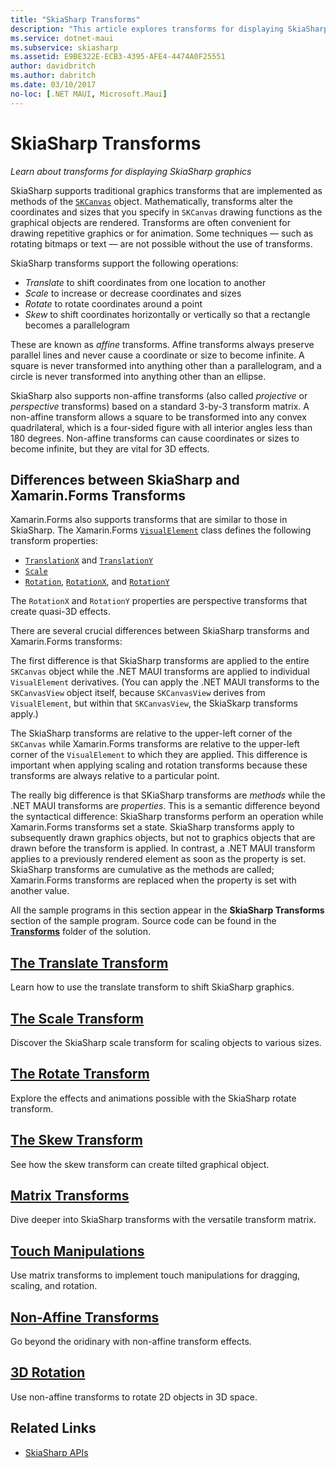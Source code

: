 ```yaml
---
title: "SkiaSharp Transforms"
description: "This article explores transforms for displaying SkiaSharp graphics in .NET MAUI applications, and demonstrates this with sample code."
ms.service: dotnet-maui
ms.subservice: skiasharp
ms.assetid: E9BE322E-ECB3-4395-AFE4-4474A0F25551
author: davidbritch
ms.author: dabritch
ms.date: 03/10/2017
no-loc: [.NET MAUI, Microsoft.Maui]
---
```


# SkiaSharp Transforms

_Learn about transforms for displaying SkiaSharp graphics_

SkiaSharp supports traditional graphics transforms that are implemented as methods of the [`SKCanvas`](xref:SkiaSharp.SKCanvas) object. Mathematically, transforms alter the coordinates and sizes that you specify in `SKCanvas` drawing functions as the graphical objects are rendered. Transforms are often convenient for drawing repetitive graphics or for animation. Some techniques &mdash; such as rotating bitmaps or text &mdash; are not possible without the use of transforms.

SkiaSharp transforms support the following operations:

- *Translate* to shift coordinates from one location to another
- *Scale* to increase or decrease coordinates and sizes
- *Rotate* to rotate coordinates around a point
- *Skew* to shift coordinates horizontally or vertically so that a rectangle becomes a parallelogram

These are known as *affine* transforms. Affine transforms always preserve parallel lines and never cause a coordinate or size to become infinite. A square is never transformed into anything other than a parallelogram, and a circle is never transformed into anything other than an ellipse.

SkiaSharp also supports non-affine transforms (also called *projective* or *perspective* transforms) based on a standard 3-by-3 transform matrix. A non-affine transform allows a square to be transformed into any convex quadrilateral, which is a four-sided figure with all interior angles less than 180 degrees. Non-affine transforms can cause coordinates or sizes to become infinite, but they are vital for 3D effects.

## Differences between SkiaSharp and Xamarin.Forms Transforms

Xamarin.Forms also supports transforms that are similar to those in SkiaSharp. The Xamarin.Forms [`VisualElement`](xref:Xamarin.Forms.VisualElement) class defines the following transform properties:

- [`TranslationX`](xref:Xamarin.Forms.VisualElement.TranslationX) and [`TranslationY`](xref:Xamarin.Forms.VisualElement.TranslationY)
- [`Scale`](xref:Xamarin.Forms.VisualElement.Scale)
- [`Rotation`](xref:Xamarin.Forms.VisualElement.Rotation), [`RotationX`](xref:Xamarin.Forms.VisualElement.RotationX), and [`RotationY`](xref:Xamarin.Forms.VisualElement.RotationY)

The `RotationX` and `RotationY` properties are perspective transforms that create quasi-3D effects.

There are several crucial differences between SkiaSharp transforms and Xamarin.Forms transforms:

The first difference is that SkiaSharp transforms are applied to the entire `SKCanvas` object while the .NET MAUI transforms are applied to individual `VisualElement` derivatives. (You can apply the .NET MAUI transforms to the `SKCanvasView` object itself, because `SKCanvasView` derives from `VisualElement`, but within that `SKCanvasView`, the SkiaSkarp transforms apply.)

The SkiaSharp transforms are relative to the upper-left corner of the `SKCanvas` while Xamarin.Forms transforms are relative to the upper-left corner of the `VisualElement` to which they are applied. This difference is important when applying scaling and rotation transforms because these transforms are always relative to a particular point.

The really big difference is that SKiaSharp transforms are *methods* while the .NET MAUI transforms are *properties*. This is a semantic difference beyond the syntactical difference: SkiaSharp transforms perform an operation while Xamarin.Forms transforms set a state. SkiaSharp transforms apply to subsequently drawn graphics objects, but not to graphics objects that are drawn before the transform is applied. In contrast, a .NET MAUI transform applies to a previously rendered element as soon as the property is set. SkiaSharp transforms are cumulative as the methods are called; Xamarin.Forms transforms are replaced when the property is set with another value.

All the sample programs in this section appear in the **SkiaSharp Transforms** section of the sample program. Source code can be found in the [**Transforms**](https://github.com/xamarin/xamarin-forms-samples/tree/master/SkiaSharpForms/Demos/Demos/SkiaSharpFormsDemos/Transforms) folder of the solution.

## [The Translate Transform](translate.md)

Learn how to use the translate transform to shift SkiaSharp graphics.

## [The Scale Transform](scale.md)

Discover the SkiaSharp scale transform for scaling objects to various sizes.

## [The Rotate Transform](rotate.md)

Explore the effects and animations possible with the SkiaSharp rotate transform.

## [The Skew Transform](skew.md)

See how the skew transform can create tilted graphical object.

## [Matrix Transforms](matrix.md)

Dive deeper into SkiaSharp transforms with the versatile transform matrix.

## [Touch Manipulations](touch.md)

Use matrix transforms to implement touch manipulations for dragging, scaling, and rotation.

## [Non-Affine Transforms](non-affine.md)

Go beyond the oridinary with non-affine transform effects.

## [3D Rotation](3d-rotation.md)

Use non-affine transforms to rotate 2D objects in 3D space.

## Related Links

- [SkiaSharp APIs](/dotnet/api/skiasharp)
